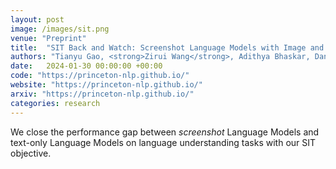```yaml
---
layout: post
image: /images/sit.png
venue: "Preprint"
title:  "SIT Back and Watch: Screenshot Language Models with Image and Text Dual Prediction"
authors: "Tianyu Gao, <strong>Zirui Wang</strong>, Adithya Bhaskar, Danqi Chen"
date:   2024-01-30 00:00:00 +00:00
code: "https://princeton-nlp.github.io/"
website: "https://princeton-nlp.github.io/"
arxiv: "https://princeton-nlp.github.io/"
categories: research
---
```

We close the performance gap between *screenshot* Language Models and text-only Language Models on language understanding tasks with our SIT objective.